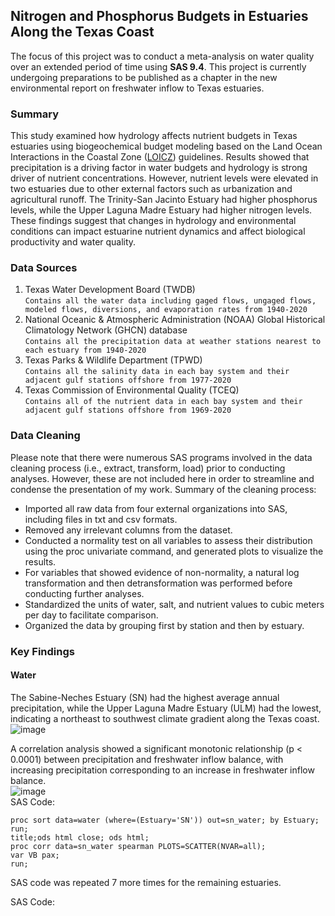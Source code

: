 ## Nitrogen and Phosphorus Budgets in Estuaries Along the Texas Coast
The focus of this project was to conduct a meta-analysis on water quality over an extended period of time using **SAS 9.4**. This project is currently undergoing preparations to be published as a chapter in the new environmental report on freshwater inflow to Texas estuaries. 


### Summary
This study examined how hydrology affects nutrient budgets in Texas estuaries using biogeochemical budget modeling based on the Land Ocean Interactions in the Coastal Zone ([LOICZ](https://www.sciencedirect.com/science/article/pii/S2213305416300054)) guidelines. Results showed that precipitation is a driving factor in water budgets and hydrology is strong driver of nutrient concentrations. However, nutrient levels were elevated in two estuaries due to other external factors such as urbanization and agricultural runoff. The Trinity-San Jacinto Estuary had higher phosphorus levels, while the Upper Laguna Madre Estuary had higher nitrogen levels. These findings suggest that changes in hydrology and environmental conditions can impact estuarine nutrient dynamics and affect biological productivity and water quality.

### Data Sources

1. Texas Water Development Board (TWDB) <br>
```Contains all the water data including gaged flows, ungaged flows, modeled flows, diversions, and evaporation rates from 1940-2020```
2. National Oceanic & Atmospheric Administration (NOAA) Global Historical Climatology Network (GHCN) database <br>
```Contains all the precipitation data at weather stations nearest to each estuary from 1940-2020```
3. Texas Parks & Wildlife Department (TPWD) <br>
```Contains all the salinity data in each bay system and their adjacent gulf stations offshore from 1977-2020```
4. Texas Commission of Environmental Quality (TCEQ) <br>
```Contains all of the nutrient data in each bay system and their adjacent gulf stations offshore from 1969-2020```

### Data Cleaning

Please note that there were numerous SAS programs involved in the data cleaning process (i.e., extract, transform, load) prior to conducting analyses. However, these are not included here in order to streamline and condense the presentation of my work.
Summary of the cleaning process:
- Imported all raw data from four external organizations into SAS, including files in txt and csv formats.
- Removed any irrelevant columns from the dataset.
- Conducted a normality test on all variables to assess their distribution using the proc univariate command, and generated plots to visualize the results.
- For variables that showed evidence of non-normality, a natural log transformation and then detransformation was performed before conducting further analyses.
- Standardized the units of water, salt, and nutrient values to cubic meters per day to facilitate comparison.
- Organized the data by grouping first by station and then by estuary.

### Key Findings

#### Water

The Sabine-Neches Estuary (SN) had the highest average annual precipitation, while the Upper Laguna Madre Estuary (ULM) had the lowest, indicating a northeast to southwest climate gradient along the Texas coast. <br>
![image](https://user-images.githubusercontent.com/123992539/227271676-d62a8392-1140-4074-a5fe-671170fe5f70.png) <br>


A correlation analysis showed a significant monotonic relationship (p < 0.0001) between precipitation and freshwater inflow balance, with increasing precipitation corresponding to an increase in freshwater inflow balance. <br>
![image](https://user-images.githubusercontent.com/123992539/227273055-ac6cc81d-6353-4ed9-a9c6-3a128c49817d.png) <br>
SAS Code:
```SAS
proc sort data=water (where=(Estuary='SN')) out=sn_water; by Estuary; run;
title;ods html close; ods html; 
proc corr data=sn_water spearman PLOTS=SCATTER(NVAR=all);
var VB pax;
run;
```
SAS code was repeated 7 more times for the remaining estuaries. <br>


SAS Code:
```SA
